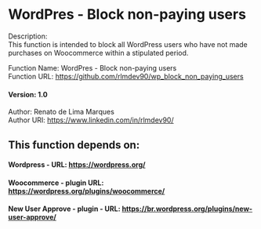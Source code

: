 # WordPres - Block non-paying users 

Description: <br> 
This function is intended to block all WordPress users who have not made purchases on Woocommerce within a stipulated period.<br>  

Function Name: WordPres - Block non-paying users<br>
Function URL: https://github.com/rlmdev90/wp_block_non_paying_users<br> 
#### Version: 1.0<br> 

Author: Renato de Lima Marques<br> 
Author URI: https://www.linkedin.com/in/rlmdev90/<br>   

## This function depends on:  

#### Wordpress - URL: https://wordpress.org/<br> 
#### Woocommerce - plugin URL: https://wordpress.org/plugins/woocommerce/<br> 
#### New User Approve - plugin - URL: https://br.wordpress.org/plugins/new-user-approve/<br>
